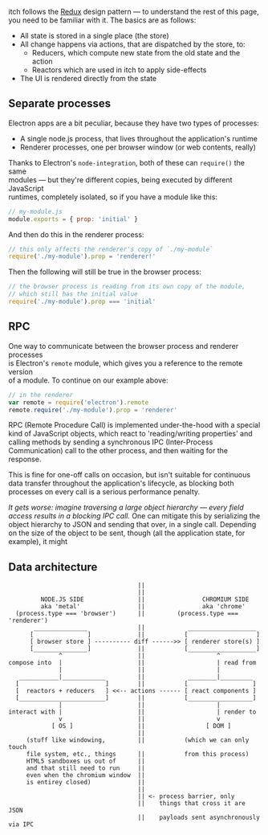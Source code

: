 itch follows the [Redux](http://redux.js.org/index.html) design pattern — to understand the rest of this page,  
you need to be familiar with it. The basics are as follows:

* All state is stored in a single place \(the store\)
* All change happens via actions, that are dispatched by the store, to:
  * Reducers, which compute new state from the old state and the action
  * Reactors which are used in itch to apply side-effects
* The UI is rendered directly from the state

## Separate processes

Electron apps are a bit peculiar, because they have two types of processes:

* A single node.js process, that lives throughout the application's runtime
* Renderer processes, one per browser window \(or web contents, really\)

Thanks to Electron's `node-integration`, both of these can `require()` the same  
modules — but they're different copies, being executed by different JavaScript  
runtimes, completely isolated, so if you have a module like this:

```JavaScript
// my-module.js
module.exports = { prop: 'initial' }
```

And then do this in the renderer process:

```JavaScript
// this only affects the renderer's copy of `./my-module`
require('./my-module').prop = 'renderer!'
```

Then the following will still be true in the browser process:

```JavaScript
// the browser process is reading from its own copy of the module,
// which still has the initial value
require('./my-module').prop === 'initial'
```

## RPC

One way to communicate between the browser process and renderer processes  
is Electron's `remote` module, which gives you a reference to the remote version  
of a module. To continue on our example above:

```JavaScript
// in the renderer
var remote = require('electron').remote
remote.require('./my-module').prop = 'renderer'
```

RPC \(Remote Procedure Call\) is implemented under-the-hood with a special kind of JavaScript objects, which react to 'reading/writing properties' and calling methods by sending a synchronous IPC \(Inter-Process Communication\) call to the other process, and then waiting for the response.

This is fine for one-off calls on occasion, but isn't suitable for continuous data transfer throughout the application's lifecycle, as blocking both processes on every call is a serious performance penalty.

_It gets worse: imagine traversing a large object hierarchy — every field access results in a blocking IPC call._ One can mitigate this by serializing the object hierarchy to JSON and sending that over, in a single call. Depending on the size of the object to be sent, though \(all the application state, for example\), it might

## Data architecture

```
                                    ||
                                    ||
         NODE.JS SIDE               ||                CHROMIUM SIDE
         aka 'metal'                ||                aka 'chrome'
  (process.type === 'browser')      ||         (process.type === 'renderer')
       _______________              ||            ___________________
      [               ]             ||           [                   ]
      [ browser store ] ---------- diff ------>> [ renderer store(s) ]
      [_______________]             ||           [___________________]
              ^                     ||                    ^
compose into  |                     ||                    | read from
              |                     ||                    |           
   ___________|____________         ||            ________|_________
  [                        ]        ||           [                  ]
  [  reactors + reducers   ] <<-- actions ------ [ react components ]
  [________________________]        ||           [__________________]
              |                     ||                    |
interact with |                     ||                    | render to
              v                     ||                    v
            [ OS ]                  ||                 [ DOM ]
                                    ||               
     (stuff like windowing,         ||           (which we can only touch
     file system, etc., things      ||           from this process)
     HTML5 sandboxes us out of      ||
     and that still need to run     ||
     even when the chromium window  ||
     is entirey closed)             ||
                                    ||
                                    || <- process barrier, only
                                    ||    things that cross it are JSON
                                    ||    payloads sent asynchronously via IPC
```



